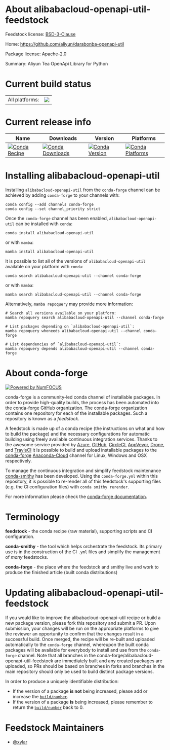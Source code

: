 About alibabacloud-openapi-util-feedstock
=========================================

Feedstock license: [BSD-3-Clause](https://github.com/conda-forge/alibabacloud-openapi-util-feedstock/blob/main/LICENSE.txt)

Home: https://github.com/aliyun/darabonba-openapi-util

Package license: Apache-2.0

Summary: Aliyun Tea OpenApi Library for Python

Current build status
====================


<table><tr><td>All platforms:</td>
    <td>
      <a href="https://dev.azure.com/conda-forge/feedstock-builds/_build/latest?definitionId=19843&branchName=main">
        <img src="https://dev.azure.com/conda-forge/feedstock-builds/_apis/build/status/alibabacloud-openapi-util-feedstock?branchName=main">
      </a>
    </td>
  </tr>
</table>

Current release info
====================

| Name | Downloads | Version | Platforms |
| --- | --- | --- | --- |
| [![Conda Recipe](https://img.shields.io/badge/recipe-alibabacloud--openapi--util-green.svg)](https://anaconda.org/conda-forge/alibabacloud-openapi-util) | [![Conda Downloads](https://img.shields.io/conda/dn/conda-forge/alibabacloud-openapi-util.svg)](https://anaconda.org/conda-forge/alibabacloud-openapi-util) | [![Conda Version](https://img.shields.io/conda/vn/conda-forge/alibabacloud-openapi-util.svg)](https://anaconda.org/conda-forge/alibabacloud-openapi-util) | [![Conda Platforms](https://img.shields.io/conda/pn/conda-forge/alibabacloud-openapi-util.svg)](https://anaconda.org/conda-forge/alibabacloud-openapi-util) |

Installing alibabacloud-openapi-util
====================================

Installing `alibabacloud-openapi-util` from the `conda-forge` channel can be achieved by adding `conda-forge` to your channels with:

```
conda config --add channels conda-forge
conda config --set channel_priority strict
```

Once the `conda-forge` channel has been enabled, `alibabacloud-openapi-util` can be installed with `conda`:

```
conda install alibabacloud-openapi-util
```

or with `mamba`:

```
mamba install alibabacloud-openapi-util
```

It is possible to list all of the versions of `alibabacloud-openapi-util` available on your platform with `conda`:

```
conda search alibabacloud-openapi-util --channel conda-forge
```

or with `mamba`:

```
mamba search alibabacloud-openapi-util --channel conda-forge
```

Alternatively, `mamba repoquery` may provide more information:

```
# Search all versions available on your platform:
mamba repoquery search alibabacloud-openapi-util --channel conda-forge

# List packages depending on `alibabacloud-openapi-util`:
mamba repoquery whoneeds alibabacloud-openapi-util --channel conda-forge

# List dependencies of `alibabacloud-openapi-util`:
mamba repoquery depends alibabacloud-openapi-util --channel conda-forge
```


About conda-forge
=================

[![Powered by
NumFOCUS](https://img.shields.io/badge/powered%20by-NumFOCUS-orange.svg?style=flat&colorA=E1523D&colorB=007D8A)](https://numfocus.org)

conda-forge is a community-led conda channel of installable packages.
In order to provide high-quality builds, the process has been automated into the
conda-forge GitHub organization. The conda-forge organization contains one repository
for each of the installable packages. Such a repository is known as a *feedstock*.

A feedstock is made up of a conda recipe (the instructions on what and how to build
the package) and the necessary configurations for automatic building using freely
available continuous integration services. Thanks to the awesome service provided by
[Azure](https://azure.microsoft.com/en-us/services/devops/), [GitHub](https://github.com/),
[CircleCI](https://circleci.com/), [AppVeyor](https://www.appveyor.com/),
[Drone](https://cloud.drone.io/welcome), and [TravisCI](https://travis-ci.com/)
it is possible to build and upload installable packages to the
[conda-forge](https://anaconda.org/conda-forge) [Anaconda-Cloud](https://anaconda.org/)
channel for Linux, Windows and OSX respectively.

To manage the continuous integration and simplify feedstock maintenance
[conda-smithy](https://github.com/conda-forge/conda-smithy) has been developed.
Using the ``conda-forge.yml`` within this repository, it is possible to re-render all of
this feedstock's supporting files (e.g. the CI configuration files) with ``conda smithy rerender``.

For more information please check the [conda-forge documentation](https://conda-forge.org/docs/).

Terminology
===========

**feedstock** - the conda recipe (raw material), supporting scripts and CI configuration.

**conda-smithy** - the tool which helps orchestrate the feedstock.
                   Its primary use is in the construction of the CI ``.yml`` files
                   and simplify the management of *many* feedstocks.

**conda-forge** - the place where the feedstock and smithy live and work to
                  produce the finished article (built conda distributions)


Updating alibabacloud-openapi-util-feedstock
============================================

If you would like to improve the alibabacloud-openapi-util recipe or build a new
package version, please fork this repository and submit a PR. Upon submission,
your changes will be run on the appropriate platforms to give the reviewer an
opportunity to confirm that the changes result in a successful build. Once
merged, the recipe will be re-built and uploaded automatically to the
`conda-forge` channel, whereupon the built conda packages will be available for
everybody to install and use from the `conda-forge` channel.
Note that all branches in the conda-forge/alibabacloud-openapi-util-feedstock are
immediately built and any created packages are uploaded, so PRs should be based
on branches in forks and branches in the main repository should only be used to
build distinct package versions.

In order to produce a uniquely identifiable distribution:
 * If the version of a package **is not** being increased, please add or increase
   the [``build/number``](https://docs.conda.io/projects/conda-build/en/latest/resources/define-metadata.html#build-number-and-string).
 * If the version of a package **is** being increased, please remember to return
   the [``build/number``](https://docs.conda.io/projects/conda-build/en/latest/resources/define-metadata.html#build-number-and-string)
   back to 0.

Feedstock Maintainers
=====================

* [@xylar](https://github.com/xylar/)

